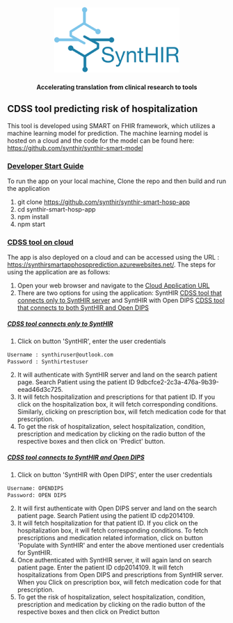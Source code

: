 <h2 align="center">
  <img src="https://github.com/pavitra-singh/SyntHIR-SMART-app/blob/development/public/SyntHIR_logo.PNG" height="150px">
</h2>

<h4 align="center">
    Accelerating translation from clinical research to tools
</h4>

## CDSS tool predicting risk of hospitalization

This tool is developed using SMART on FHIR framework, which utilizes a machine learning model for prediction. The machine learning model is hosted on a cloud and the code for the model can be found here: https://github.com/synthir/synthir-smart-model

### [Developer Start Guide](#developer-start-guide)

To run the app on your local machine, Clone the repo and then build and run the application

1. git clone https://github.com/synthir/synthir-smart-hosp-app
2. cd synthir-smart-hosp-app
3. npm install
4. npm start

### [CDSS tool on cloud](#cdss-tool-on-cloud)

The app is also deployed on a cloud and can be accessed using the URL : https://synthirsmartapphospprediction.azurewebsites.net/. The steps for using the application are as follows:

1. Open your web browser and navigate to the [Cloud Application URL](https://synthirsmartapphospprediction.azurewebsites.net/)
2. There are two options for using the application: SyntHIR [CDSS tool that connects only to SyntHIR server](#cdss-tool-connects-only-to-synthir) and SyntHIR with Open DIPS [CDSS tool that connects to both SyntHIR and Open DIPS](#cdss-tool-connects-to-synthir-and-open-dips)

##### [CDSS tool connects only to SyntHIR](#cdss-tool-connects-only-to-synthir)

1.  Click on button 'SyntHIR', enter the user credentials

```
Username : synthiruser@outlook.com
Password : Synthirtestuser
```

2.  It will authenticate with SyntHIR server and land on the search patient page. Search Patient using the patient ID 9dbcfce2-2c3a-476a-9b39-eead46d3c725.
3.  It will fetch hospitalization and prescriptions for that patient ID. If you click on the hospitalization box, it will fetch corresponding conditions. Similarly, clicking on prescription box, will fetch medication code for that prescription.
4.  To get the risk of hospitalization, select hospitalization, condition, prescription and medication by clicking on the radio button of the respective boxes and then click on 'Predict' button.

##### [CDSS tool connects to SyntHIR and Open DIPS](#cdss-tool-connects-to-synthir-and-open-dips)

1.  Click on button 'SyntHIR with Open DIPS', enter the user credentials

```
Username: OPENDIPS
Password: OPEN DIPS
```

2.  It will first authenticate with Open DIPS server and land on the search patient page. Search Patient using the patient ID cdp2014109.
3.  It will fetch hospitalization for that patient ID. If you click on the hospitalization box, it will fetch corresponding conditions. To fetch prescriptions and medication related information, click on button 'Populate with SyntHIR' and enter the above mentioned user credentials for SyntHIR.
4.  Once authenticated with SyntHIR server, it will again land on search patient page. Enter the patient ID cdp2014109. It will fetch hospitalizations from Open DIPS and prescriptions from SyntHIR server. When you Click on prescription box, will fetch medication code for that prescription.
5.  To get the risk of hospitalization, select hospitalization, condition, prescription and medication by clicking on the radio button of the respective boxes and then click on Predict button
